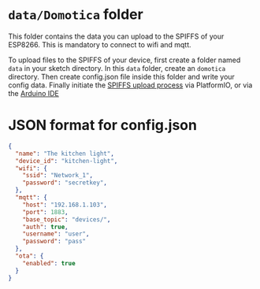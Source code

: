 `data/Domotica` folder
===================

This folder contains the data you can upload to the SPIFFS of your ESP8266.
This is mandatory to connect to wifi and mqtt.

To upload files to the SPIFFS of your device, first create a folder named `data` in your sketch directory. In this `data` folder, create an `domotica` directory. 
Then  create config.json file inside this folder and write your config data.
Finally initiate the [SPIFFS upload process](http://docs.platformio.org/en/stable/platforms/espressif8266.html?highlight=spiffs#uploading-files-to-file-system-spiffs) via PlatformIO, or via the [Arduino IDE](http://esp8266.github.io/Arduino/versions/2.3.0/doc/filesystem.html#uploading-files-to-file-system)

JSON format for config.json
===================
```json
{
  "name": "The kitchen light",
  "device_id": "kitchen-light",
  "wifi": {
    "ssid": "Network_1",
    "password": "secretkey",
  },
  "mqtt": {
    "host": "192.168.1.103",
    "port": 1883,
    "base_topic": "devices/",
    "auth": true,
    "username": "user",
    "password": "pass"
  },
  "ota": {
    "enabled": true
  }
}
```
